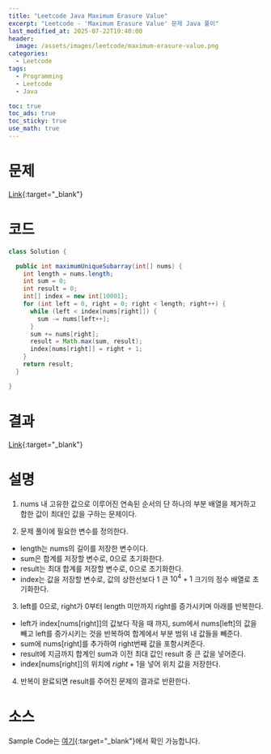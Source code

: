 ```yaml
---
title: "Leetcode Java Maximum Erasure Value"
excerpt: "Leetcode - 'Maximum Erasure Value' 문제 Java 풀이"
last_modified_at: 2025-07-22T19:40:00
header:
  image: /assets/images/leetcode/maximum-erasure-value.png
categories:
  - Leetcode
tags:
  - Programming
  - Leetcode
  - Java

toc: true
toc_ads: true
toc_sticky: true
use_math: true
---
```

# 문제
[Link](https://leetcode.com/problems/maximum-erasure-value/){:target="_blank"}

# 코드
```java
class Solution {

  public int maximumUniqueSubarray(int[] nums) {
    int length = nums.length;
    int sum = 0;
    int result = 0;
    int[] index = new int[10001];
    for (int left = 0, right = 0; right < length; right++) {
      while (left < index[nums[right]]) {
        sum -= nums[left++];
      }
      sum += nums[right];
      result = Math.max(sum, result);
      index[nums[right]] = right + 1;
    }
    return result;
  }

}
```

# 결과
[Link](https://leetcode.com/problems/maximum-erasure-value/submissions/1707115469/){:target="_blank"}

# 설명
1. nums 내 고유한 값으로 이루어진 연속된 순서의 단 하나의 부분 배열을 제거하고 합한 값이 최대인 값을 구하는 문제이다.

2. 문제 풀이에 필요한 변수를 정의한다.
- length는 nums의 길이를 저장한 변수이다.
- sum은 합계를 저장할 변수로, 0으로 초기화한다.
- result는 최대 합계를 저장할 변수로, 0으로 초기화한다.
- index는 값을 저장할 변수로, 값의 상한선보다 1 큰 $10^4 + 1$ 크기의 정수 배열로 초기화한다.

3. left를 0으로, right가 0부터 length 미만까지 right를 증가시키며 아래를 반복한다.
- left가 index[nums[right]]의 값보다 작을 때 까지, sum에서 nums[left]의 값을 빼고 left를 증가시키는 것을 반복하여 합계에서 부분 범위 내 값들을 빼준다.
- sum에 nums[right]를 추가하여 right번째 값을 포함시켜준다.
- result에 지금까지 합계인 sum과 이전 최대 값인 result 중 큰 값을 넣어준다.
- index[nums[right]]의 위치에 $right + 1$을 넣어 위치 값을 저장한다.

4. 반복이 완료되면 result를 주어진 문제의 결과로 반환한다.

# 소스
Sample Code는 [여기](https://github.com/GracefulSoul/leetcode/blob/master/src/main/java/gracefulsoul/problems/MaximumErasureValue.java){:target="_blank"}에서 확인 가능합니다.